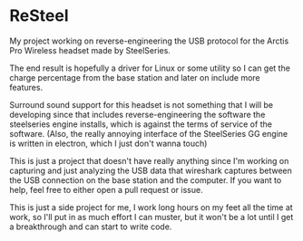 # ReSteel
My project working on reverse-engineering the USB protocol for the Arctis Pro Wireless headset made by SteelSeries.

The end result is hopefully a driver for Linux or some utility so I can get the charge percentage from the base station and later on include more features.

Surround sound support for this headset is not something that I will be developing since that includes reverse-engineering the software the steelseries engine installs, which is against the terms of service of the software. (Also, the really annoying interface of the SteelSeries GG engine is written in electron, which I just don't wanna touch)

This is just a project that doesn't have really anything since I'm working on capturing and just analyzing the USB data that wireshark captures between the USB connection on the base station and the computer. If you want to help, feel free to either open a pull request or issue.

This is just a side project for me, I work long hours on my feet all the time at work, so I'll put in as much effort I can muster, but it won't be a lot until I get a breakthrough and can start to write code.
